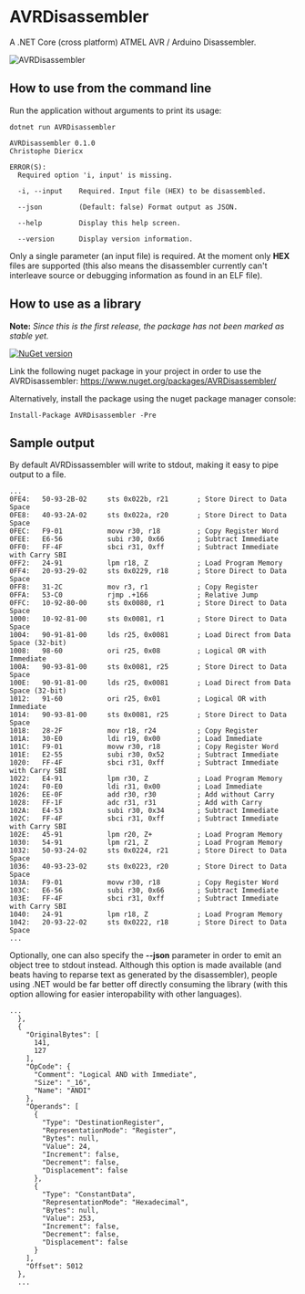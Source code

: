 # AVRDisassembler
A .NET Core (cross platform) ATMEL AVR / Arduino Disassembler. 

![AVRDisassembler](https://github.com/christophediericx/AVRDisassembler/blob/master/Images/AVRDisassembler.png)

## How to use from the command line ##

Run the application without arguments to print its usage:

```
dotnet run AVRDisassembler
```

```
AVRDisassembler 0.1.0
Christophe Diericx

ERROR(S):
  Required option 'i, input' is missing.

  -i, --input    Required. Input file (HEX) to be disassembled.

  --json         (Default: false) Format output as JSON.

  --help         Display this help screen.

  --version      Display version information.
```

Only a single parameter (an input file) is required. At the moment only **HEX** files are supported (this also means the disassembler currently can't interleave source or debugging information as found in an ELF file).

## How to use as a library ##

**Note:** *Since this is the first release, the package has not been marked as stable yet.*

[![NuGet version](https://badge.fury.io/nu/AVRDisassembler.svg)](https://badge.fury.io/nu/AVRDisassembler)

Link the following nuget package in your project in order to use the AVRDisassembler: https://www.nuget.org/packages/AVRDisassembler/

Alternatively, install the package using the nuget package manager console:

```
Install-Package AVRDisassembler -Pre
```

## Sample output ##
By default AVRDissassembler will write to stdout, making it easy to pipe output to a file.
```
...
0FE4:   50-93-2B-02     sts 0x022b, r21       ; Store Direct to Data Space
0FE8:   40-93-2A-02     sts 0x022a, r20       ; Store Direct to Data Space
0FEC:   F9-01           movw r30, r18         ; Copy Register Word
0FEE:   E6-56           subi r30, 0x66        ; Subtract Immediate
0FF0:   FF-4F           sbci r31, 0xff        ; Subtract Immediate with Carry SBI
0FF2:   24-91           lpm r18, Z            ; Load Program Memory
0FF4:   20-93-29-02     sts 0x0229, r18       ; Store Direct to Data Space
0FF8:   31-2C           mov r3, r1            ; Copy Register
0FFA:   53-C0           rjmp .+166            ; Relative Jump
0FFC:   10-92-80-00     sts 0x0080, r1        ; Store Direct to Data Space
1000:   10-92-81-00     sts 0x0081, r1        ; Store Direct to Data Space
1004:   90-91-81-00     lds r25, 0x0081       ; Load Direct from Data Space (32-bit)
1008:   98-60           ori r25, 0x08         ; Logical OR with Immediate
100A:   90-93-81-00     sts 0x0081, r25       ; Store Direct to Data Space
100E:   90-91-81-00     lds r25, 0x0081       ; Load Direct from Data Space (32-bit)
1012:   91-60           ori r25, 0x01         ; Logical OR with Immediate
1014:   90-93-81-00     sts 0x0081, r25       ; Store Direct to Data Space
1018:   28-2F           mov r18, r24          ; Copy Register
101A:   30-E0           ldi r19, 0x00         ; Load Immediate
101C:   F9-01           movw r30, r18         ; Copy Register Word
101E:   E2-55           subi r30, 0x52        ; Subtract Immediate
1020:   FF-4F           sbci r31, 0xff        ; Subtract Immediate with Carry SBI
1022:   E4-91           lpm r30, Z            ; Load Program Memory
1024:   F0-E0           ldi r31, 0x00         ; Load Immediate
1026:   EE-0F           add r30, r30          ; Add without Carry
1028:   FF-1F           adc r31, r31          ; Add with Carry
102A:   E4-53           subi r30, 0x34        ; Subtract Immediate
102C:   FF-4F           sbci r31, 0xff        ; Subtract Immediate with Carry SBI
102E:   45-91           lpm r20, Z+           ; Load Program Memory
1030:   54-91           lpm r21, Z            ; Load Program Memory
1032:   50-93-24-02     sts 0x0224, r21       ; Store Direct to Data Space
1036:   40-93-23-02     sts 0x0223, r20       ; Store Direct to Data Space
103A:   F9-01           movw r30, r18         ; Copy Register Word
103C:   E6-56           subi r30, 0x66        ; Subtract Immediate
103E:   FF-4F           sbci r31, 0xff        ; Subtract Immediate with Carry SBI
1040:   24-91           lpm r18, Z            ; Load Program Memory
1042:   20-93-22-02     sts 0x0222, r18       ; Store Direct to Data Space
...
```
Optionally, one can also specify the **--json** parameter in order to emit an object tree to stdout instead. Although this option is made available (and beats having to reparse text as generated by the disassembler), people using .NET would be far better off directly consuming the library (with this option allowing for easier interopability with other languages).

```
... 
  },
  {
    "OriginalBytes": [
      141,
      127
    ],
    "OpCode": {
      "Comment": "Logical AND with Immediate",
      "Size": "_16",
      "Name": "ANDI"
    },
    "Operands": [
      {
        "Type": "DestinationRegister",
        "RepresentationMode": "Register",
        "Bytes": null,
        "Value": 24,
        "Increment": false,
        "Decrement": false,
        "Displacement": false
      },
      {
        "Type": "ConstantData",
        "RepresentationMode": "Hexadecimal",
        "Bytes": null,
        "Value": 253,
        "Increment": false,
        "Decrement": false,
        "Displacement": false
      }
    ],
    "Offset": 5012
  },
  ...
  ```
